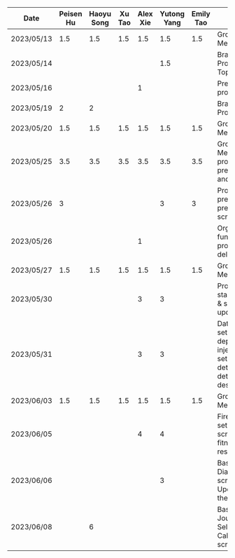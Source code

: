 | Date       | Peisen Hu | Haoyu Song | Xu Tao | Alex Xie | Yutong Yang | Emily Tao | Task                                                                            |
|------------|-----------|------------|--------|----------|------------|-----------|---------------------------------------------------------------------------------|
| 2023/05/13 | 1.5       | 1.5        | 1.5    | 1.5      | 1.5        | 1.5       | Group Meeting                                                                   |
| 2023/05/14 |           |            |        |          | 1.5        |           | Brainstorm Project Topics                                                       |
| 2023/05/16 |           |            |        | 1        |            |           | Prepared project ideas                                                          |
| 2023/05/19 | 2         | 2          |        |          |            |           | Brainstorming Project Topic                                                     
| 2023/05/20 | 1.5       | 1.5        | 1.5    | 1.5      | 1.5        | 1.5       | Group Meeting                                                                   |
| 2023/05/25 | 3.5       | 3.5        | 3.5    | 3.5      | 3.5        | 3.5       | Group Meeting for proposal presentation and mockups                             |
| 2023/05/26 | 3         |            |        |          | 3          | 3          | Proposal presentation prepration & script                                       |
| 2023/05/26 |           |            |        | 1        |            |           | Organized functional properties in deliverable                                  |
| 2023/05/27 | 1.5       | 1.5        | 1.5    | 1.5      | 1.5        | 1.5       | Group Meeting                                                                   |
| 2023/05/30 |           |            |        | 3        | 3          |           | Project starter code & small UI updates                                         |
| 2023/05/31 |           |            |        | 3        | 3          |           | Data layer setup, dependency injection setup, and determine detailed app design |
| 2023/06/03 | 1.5       | 1.5        | 1.5    | 1.5      | 1.5        | 1.5       | Group Meeting                                                                   |
| 2023/06/05 |           |            |        | 4        | 4          |           | Firebase setup, login screen & fitness API research                             |
| 2023/06/06 |           |            |        |          | 3          |           | Basic Body Diameter screen, Update app theme                                    |
| 2023/06/08 |           | 6          |        |          |            |           | Basic Daily Journal Selection and Calorie Intake screen                         |